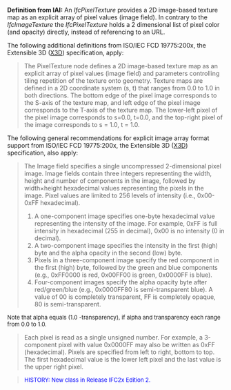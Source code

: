 ﻿**Definition
from IAI:** An _IfcPixelTexture_ provides a 2D image-based texture map as an explicit array of pixel values (image field). In contrary to the _IfcImageTexture_ the _IfcPixelTexture_ holds a 2 dimensional list of pixel color (and opacity) directly, instead of referencing to an URL.

The following additional definitions from ISO/IEC FCD 19775:200x, the Extensible 3D ([X3D](http://www.web3d.org/x3d/specifications/x3d_specification.html)) specification, apply:

> The PixelTexture node defines a 2D image-based texture map as an explicit array of pixel values (image field) and parameters controlling tiling repetition of the texture onto geometry. Texture maps are defined in a 2D coordinate system (s, t) that ranges from 0.0 to 1.0 in both directions. The bottom edge of the pixel image corresponds to the S-axis of the texture map, and left edge of the pixel image corresponds to the T-axis of the texture map. The lower-left pixel of the pixel image corresponds to s=0.0, t=0.0, and the top-right pixel of the image corresponds to s = 1.0, t = 1.0.

The following general recommendations for explicit image array format support from ISO/IEC FCD 19775:200x, the Extensible 3D ([X3D](http://www.web3d.org/x3d/specifications/x3d_specification.html)) specification, also apply:

> The Image field specifies a single uncompressed 2-dimensional pixel image. Image fields contain three integers representing the width, height and number of components in the image, followed by width&times;height hexadecimal values representing the pixels in the image. Pixel values are limited to 256 levels of intensity (i.e., 0x00-0xFF hexadecimal).
> 
> 1. A one-component image specifies one-byte hexadecimal value representing the intensity of the image. For example, 0xFF is full intensity in hexadecimal (255 in decimal), 0x00 is no intensity (0 in decimal). 
> 2. A two-component image specifies the intensity in the first (high) byte and the alpha opacity in the second (low) byte. 
> 3. Pixels in a three-component image specify the red component in the first (high) byte, followed by the green and blue components (e.g., 0xFF0000 is red, 0x00FF00 is green, 0x0000FF is blue). 
> 4. Four-component images specify the alpha opacity byte after red/green/blue (e.g., 0x0000FF80 is semi-transparent blue). A value of 00 is completely transparent, FF is completely opaque, 80 is semi-transparent.

<font size="-1">Note that alpha equals (1.0 -transparency),
if alpha and transparency each range from 0.0 to 1.0. </font>
> 
> Each pixel is read as a single unsigned number. For example, a 3-component pixel with value 0x0000FF may also be written as 0xFF (hexadecimal). Pixels are specified from left to right, bottom to top. The first hexadecimal value is the lower left pixel and the last value is the upper right pixel.
> 


> <font color="#0000ff" size="-1">HISTORY: New class
in Release IFC2x Edition 2.</font>
